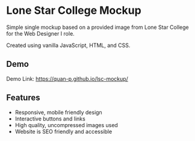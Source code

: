 # Lone Star College Mockup

Simple single mockup based on a provided image from Lone Star College for the Web Designer I role.

Created using vanilla JavaScript, HTML, and CSS.

## Demo

Demo Link: https://quan-p.github.io/lsc-mockup/

## Features

-   Responsive, mobile friendly design
-   Interactive buttons and links
-   High quality, uncompressed images used
-   Website is SEO friendly and accessible
